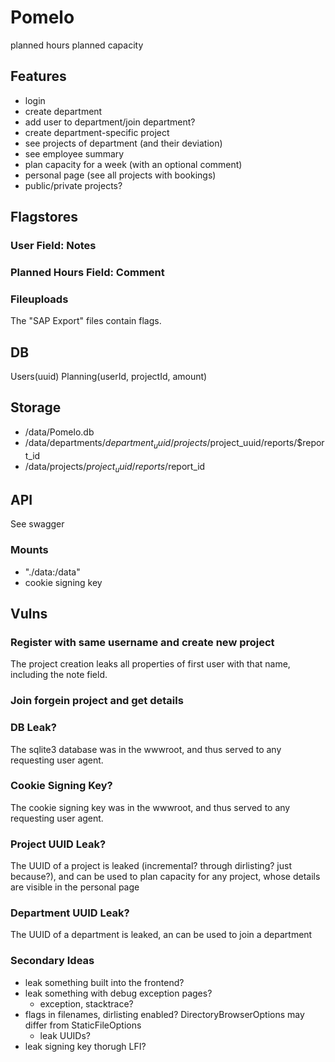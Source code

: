 # Pomelo
planned hours
planned capacity

## Features
- login
- create department
- add user to department/join department?
- create department-specific project
- see projects of department (and their deviation)
- see employee summary
- plan capacity for a week (with an optional comment)
- personal page (see all projects with bookings)
- public/private projects?

## Flagstores
### User Field: Notes
### Planned Hours Field: Comment

### Fileuploads
The "SAP Export" files contain flags.

## DB
Users(uuid)
Planning(userId, projectId, amount)

## Storage
- /data/Pomelo.db
- /data/departments/$department_uuid/projects/$project_uuid/reports/$report_id
- /data/projects/$project_uuid/reports/$report_id

## API
See swagger

### Mounts
- "./data:/data"
- cookie signing key

## Vulns

### Register with same username and create new project
The project creation leaks all properties of first user with that name, including the note field.

### Join forgein project and get details


### DB Leak?
The sqlite3 database was in the wwwroot, and thus served to any requesting user agent.

### Cookie Signing Key?
The cookie signing key was in the wwwroot, and thus served to any requesting user agent.

### Project UUID Leak?
The UUID of a project is leaked (incremental? through dirlisting? just because?), and can be used to plan capacity for any project, whose details are visible in the personal page

### Department UUID Leak?
The UUID of a department is leaked, an can be used to join a department

### Secondary Ideas
- leak something built into the frontend?
- leak something with debug exception pages?
    - exception, stacktrace?
- flags in filenames, dirlisting enabled? DirectoryBrowserOptions may differ from StaticFileOptions
    - leak UUIDs?
- leak signing key thorugh LFI?


